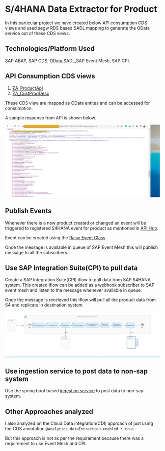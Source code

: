 # S/4HANA Data Extractor for Product

In this particular project we have created below API consumption CDS views and used segw RDS based SADL mapping to generate the OData service out of these CDS views.

## Technologies/Platform Used

SAP ABAP, SAP CDS, OData,SADL,SAP Event Mesh, SAP CPI.

## API Consumption CDS views

1. [ZA_ProductApi](API%20CDS/Consumption%20CDS/ZA_ProductApi.txt)
2. [ZA_CustProdDesc](API%20CDS/Consumption%20CDS/ZA_CustProdDesc.txt)

These CDS view are mapped as OData entites and can be accessed for consumption.

A sample response from API is shown below.

![SAMPLE_PRODUCT_API_RESPONSE](img/product_api_response.png)
## Publish Events

Whenever there is a new product created or changed an event will be triggered to registered S4HANA event for product as mentioned in [API Hub](https://api.sap.com/event/SAPS4HANABusinessEvents_ProductEvents/resource).

Event can be created using the [Raise Event Class](Send%20Message/ZCL_ASSIGNMENT_PRODUCT_EVENT~RAISE_EVENT.txt)

Once the message is available in queue of SAP Event Mesh this will publish message to all the subscribers.

## Use SAP Integration Suite(CPI) to pull data

Create a SAP Integration Suite(CPI) iflow to pull data from SAP S4HANA system.
This created iflow can be added as a webhook subscriber to SAP event mesh and listen to the message whenever available in queue.

Once the message is receieved this iflow will pull all the product data from S4 and replicate in destination system.

![CPI_IFLOW](img/cpi_iflow.png)

## Use ingestion service to post data to non-sap system

Use the spring boot based [ingestion service](https://github.com/mineshsapkota/assignment-ingestion) to post data to non-sap system.

## Other Approaches analyzed

I also analyzed on the Cloud Data Integration(CDI) approach of just using the CDS annotation `@Analytics.dataExtraction.enabled : true`.

But this approach is not as per the requirement because there was a requirement to use Event Mesh and CPI.